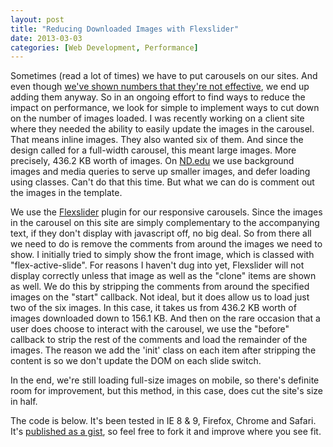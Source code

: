 ```yaml
---
layout: post
title: "Reducing Downloaded Images with Flexslider"
date: 2013-03-03
categories: [Web Development, Performance]
---
```

Sometimes (read a lot of times) we have to put carousels on our sites. And even though [we've shown numbers that they're not effective](/2013/01/carousel-stats/), we end up adding them anyway. So in an ongoing effort to find ways to reduce the impact on performance, we look for simple to implement ways to cut down on the number of images loaded.<!-- more --> I was recently working on a client site where they needed the ability to easily update the images in the carousel. That means inline images. They also wanted six of them. And since the design called for a full-width carousel, this meant large images. More precisely, 436.2 KB worth of images. On [ND.edu](http://www.nd.edu) we use background images and media queries to serve up smaller images, and defer loading using classes. Can't do that this time. But what we can do is comment out the images in the template.

We use the [Flexslider](http://www.woothemes.com/flexslider/) plugin for our responsive carousels. Since the images in the carousel on this site are simply complementary to the accompanying text, if they don't display with javascript off, no big deal. So from there all we need to do is remove the comments from around the images we need to show. I initially tried to simply show the front image, which is classed with "flex-active-slide". For reasons I haven't dug into yet, Flexslider will not display correctly unless that image as well as the "clone" items are shown as well. We do this by stripping the comments from around the specified images on the "start" callback. Not ideal, but it does allow us to load just two of the six images. In this case, it takes us from 436.2 KB worth of images downloaded down to 156.1 KB. And then on the rare occasion that a user does choose to interact with the carousel, we use the "before" callback to strip the rest of the comments and load the remainder of the images. The reason we add the 'init' class on each item after stripping the content is so we don't update the DOM on each slide switch.

In the end, we're still loading full-size images on mobile, so there's definite room for improvement, but this method, in this case, does cut the site's size in half.

The code is below. It's been tested in IE 8 & 9, Firefox, Chrome and Safari. It's [published as a gist](https://gist.github.com/erunyon/5073909), so feel free to fork it and improve where you see fit.

<script src="https://gist.github.com/erunyon/5073909.js"></script>